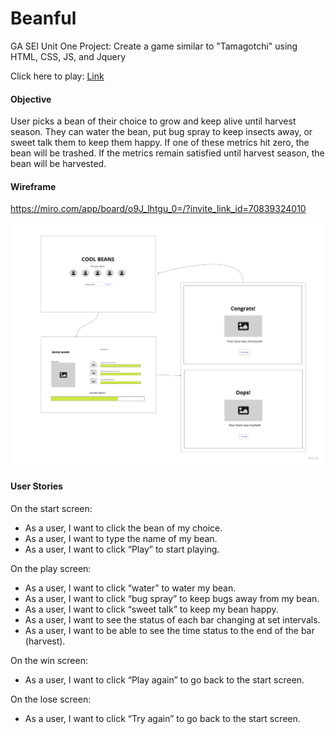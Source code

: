 # Beanful
GA SEI Unit One Project: Create a game similar to "Tamagotchi" using HTML, CSS, JS, and Jquery

Click here to play: [Link](https://skim121.github.io/Beanful/)

#### Objective 
User picks a bean of their choice to grow and keep alive until harvest season. They can water the bean, put bug spray to keep insects away, or sweet talk them to keep them happy. If one of these metrics hit zero, the bean will be trashed. If the metrics remain satisfied until harvest season, the bean will be harvested.  

#### Wireframe
https://miro.com/app/board/o9J_lhtgu_0=/?invite_link_id=70839324010

![Wireframe](beanswireframe.jpg)

#### User Stories 

On the start screen: 

- As a user, I want to click the bean of my choice. 
- As a user, I want to type the name of my bean.
- As a user, I want to click “Play” to start playing.

On the play screen: 

- As a user, I want to click “water” to water my bean.
- As a user, I want to click “bug spray” to keep bugs away from my bean. 
- As a user, I want to click “sweet talk” to keep my bean happy. 
- As a user, I want to see the status of each bar changing at set intervals. 
- As a user, I want to be able to see the time status to the end of the bar (harvest). 

On the win screen: 

- As a user, I want to click “Play again” to go back to the start screen. 

On the lose screen: 

- As a user, I want to click “Try again” to go back to the start screen. 



